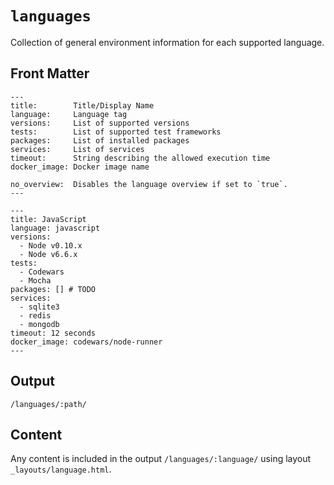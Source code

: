 # `languages`

Collection of general environment information for each supported language.

## Front Matter

```
---
title:        Title/Display Name
language:     Language tag
versions:     List of supported versions
tests:        List of supported test frameworks
packages:     List of installed packages
services:     List of services
timeout:      String describing the allowed execution time
docker_image: Docker image name

no_overview:  Disables the language overview if set to `true`.
---
```

```
---
title: JavaScript
language: javascript
versions:
  - Node v0.10.x
  - Node v6.6.x
tests:
  - Codewars
  - Mocha
packages: [] # TODO
services:
  - sqlite3
  - redis
  - mongodb
timeout: 12 seconds
docker_image: codewars/node-runner
---
```

## Output

`/languages/:path/`

## Content

Any content is included in the output `/languages/:language/` using layout `_layouts/language.html`.
